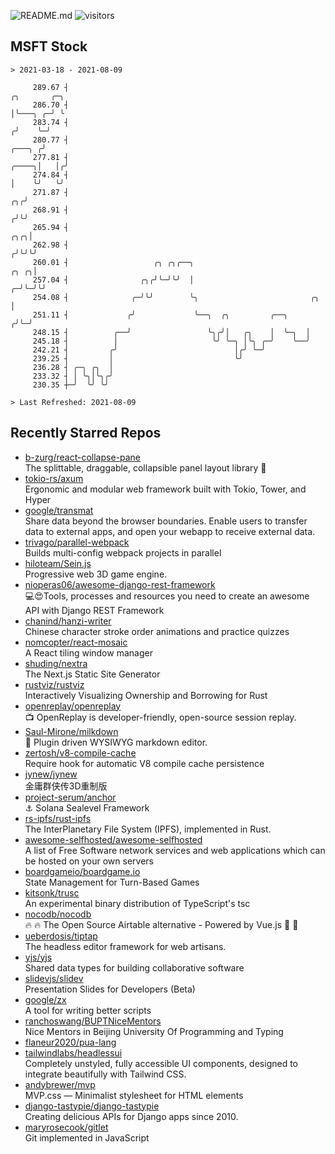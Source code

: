 ![README.md](https://github.com/Gerhut/Gerhut/workflows/README.md/badge.svg)
![visitors](https://visitors.vercel.app/Gerhut/Gerhut?token=8cf69d1f6813d272ef062726b6070c9be4ff72038cfe5a7ded7384a8da65d866)

## MSFT Stock

```
> 2021-03-18 - 2021-08-09

     289.67 ┤                                                                                       ╭╮       ╭─╮ 
     286.70 ┤                                                                                       │╰───╮ ╭─╯ ╰ 
     283.74 ┤                                                                                      ╭╯    ╰─╯     
     280.77 ┤                                                                               ╭───╮ ╭╯             
     277.81 ┤                                                                         ╭────╮│   │╭╯              
     274.84 ┤                                                                         │    ╰╯   ╰╯               
     271.87 ┤                                                                      ╭╮╭╯                          
     268.91 ┤                                                                     ╭╯╰╯                           
     265.94 ┤                                                                 ╭╮╭╮│                              
     262.98 ┤                                                                ╭╯╰╯╰╯                              
     260.01 ┤                   ╭╮ ╭╮╭──╮                               ╭╮ ╭╮│                                   
     257.04 ┤                ╭╮╭╯╰─╯╰╯  │                             ╭─╯╰─╯╰╯                                   
     254.08 ┤              ╭─╯╰╯        ╰╮                         ╭╮ │                                          
     251.11 ┤             ╭╯             ╰──╮  ╭╮         ╭──╮    ╭╯╰─╯                                          
     248.15 ┤          ╭──╯                 ╰╮╭╯│   ╭╮    │  ╰─╮  │                                              
     245.18 ┤          │                     ╰╯ ╰─╮ │╰╮ ╭─╯    ╰──╯                                              
     242.21 ┤         ╭╯                          │╭╯ ╰─╯                                                        
     239.25 ┤         │                           ╰╯                                                             
     236.28 ┤ ╭─╮ ╭╮  │                                                                                          
     233.32 ┤ │ ╰╮│╰╮╭╯                                                                                          
     230.35 ┼─╯  ╰╯ ╰╯                                                                                           

> Last Refreshed: 2021-08-09
```

## Recently Starred Repos

- [b-zurg/react-collapse-pane](https://github.com/b-zurg/react-collapse-pane)  
  The splittable, draggable, collapsible panel layout library 🎉
- [tokio-rs/axum](https://github.com/tokio-rs/axum)  
  Ergonomic and modular web framework built with Tokio, Tower, and Hyper
- [google/transmat](https://github.com/google/transmat)  
  Share data beyond the browser boundaries. Enable users to transfer data to external apps, and open your webapp to receive external data.
- [trivago/parallel-webpack](https://github.com/trivago/parallel-webpack)  
  Builds multi-config webpack projects in parallel
- [hiloteam/Sein.js](https://github.com/hiloteam/Sein.js)  
  Progressive web 3D game engine.
- [nioperas06/awesome-django-rest-framework](https://github.com/nioperas06/awesome-django-rest-framework)  
   💻😍Tools, processes and resources you need to create an awesome API with Django REST Framework
- [chanind/hanzi-writer](https://github.com/chanind/hanzi-writer)  
  Chinese character stroke order animations and practice quizzes
- [nomcopter/react-mosaic](https://github.com/nomcopter/react-mosaic)  
  A React tiling window manager
- [shuding/nextra](https://github.com/shuding/nextra)  
  The Next.js Static Site Generator
- [rustviz/rustviz](https://github.com/rustviz/rustviz)  
  Interactively Visualizing Ownership and Borrowing for Rust
- [openreplay/openreplay](https://github.com/openreplay/openreplay)  
  :tv: OpenReplay is developer-friendly, open-source session replay.
- [Saul-Mirone/milkdown](https://github.com/Saul-Mirone/milkdown)  
  🍼 Plugin driven WYSIWYG  markdown editor.
- [zertosh/v8-compile-cache](https://github.com/zertosh/v8-compile-cache)  
  Require hook for automatic V8 compile cache persistence
- [jynew/jynew](https://github.com/jynew/jynew)  
  金庸群侠传3D重制版
- [project-serum/anchor](https://github.com/project-serum/anchor)  
  ⚓ Solana Sealevel Framework
- [rs-ipfs/rust-ipfs](https://github.com/rs-ipfs/rust-ipfs)  
  The InterPlanetary File System (IPFS), implemented in Rust.
- [awesome-selfhosted/awesome-selfhosted](https://github.com/awesome-selfhosted/awesome-selfhosted)  
  A list of Free Software network services and web applications which can be hosted on your own servers
- [boardgameio/boardgame.io](https://github.com/boardgameio/boardgame.io)  
  State Management for Turn-Based Games
- [kitsonk/trusc](https://github.com/kitsonk/trusc)  
  An experimental binary distribution of TypeScript's tsc
- [nocodb/nocodb](https://github.com/nocodb/nocodb)  
  🔥 🔥  The Open Source Airtable alternative  - Powered by Vue.js 🚀 🚀  
- [ueberdosis/tiptap](https://github.com/ueberdosis/tiptap)  
  The headless editor framework for web artisans.
- [yjs/yjs](https://github.com/yjs/yjs)  
  Shared data types for building collaborative software
- [slidevjs/slidev](https://github.com/slidevjs/slidev)  
  Presentation Slides for Developers (Beta)
- [google/zx](https://github.com/google/zx)  
  A tool for writing better scripts
- [ranchoswang/BUPTNiceMentors](https://github.com/ranchoswang/BUPTNiceMentors)  
  Nice Mentors in Beijing University Of Programming and Typing 
- [flaneur2020/pua-lang](https://github.com/flaneur2020/pua-lang)  
- [tailwindlabs/headlessui](https://github.com/tailwindlabs/headlessui)  
  Completely unstyled, fully accessible UI components, designed to integrate beautifully with Tailwind CSS.
- [andybrewer/mvp](https://github.com/andybrewer/mvp)  
  MVP.css — Minimalist stylesheet for HTML elements
- [django-tastypie/django-tastypie](https://github.com/django-tastypie/django-tastypie)  
  Creating delicious APIs for Django apps since 2010.
- [maryrosecook/gitlet](https://github.com/maryrosecook/gitlet)  
  Git implemented in JavaScript
